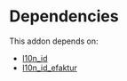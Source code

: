 # Dependencies

This addon depends on:

- [l10n_id](https://github.com/bringout/oca-ocb-l10n_asia-pacific/tree/c1fa40f770d07ab990e425a16bd1c5cbaf6753d4/odoo-bringout-oca-ocb-l10n_id)
- [l10n_id_efaktur](https://github.com/bringout/oca-ocb-l10n_asia-pacific/tree/c1fa40f770d07ab990e425a16bd1c5cbaf6753d4/odoo-bringout-oca-ocb-l10n_id_efaktur)

